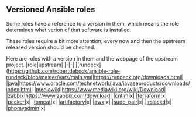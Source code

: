 ## Versioned Ansible roles
Some roles have a reference to a version in them, which means the role determines what verion of that software is installed.

These roles require a bit more attention; every now and then the upstream released version should be cheched.

Here are roles with a version in them and the webpage of the upstream project.
|role|upstream|
|-|-|
|[rundeck](https://github.com/robertdebock/ansible-role-rundeck/blob/master/vars/main.yml|https://rundeck.org/downloads.html|
|[java](https://github.com/robertdebock/ansible-role-java/blob/master/vars/main.yml)|https://www.oracle.com/technetwork/java/javaseproducts/downloads/index.html|
|[mediawiki](https://github.com/robertdebock/ansible-role-mediawiki/blob/master/defaults/main.yml)|https://www.mediawiki.org/wiki/Download|
|[zabbix](https://github.com/robertdebock/ansible-role-zabbix/blob/master/defaults/main.yml)|https://www.zabbix.com/download|
|[cntlm]()|x|
|[terraform]()|x|
|[packer]()|x|
|[tomcat]()|x|
|[artifactory]()|x|
|[awx]()|x|
|[sudo_pair]()|x|
|[irslackd]()|x|
|[phpmyadmin]()|x|
